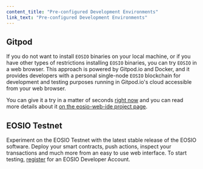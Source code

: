 ```yaml
---
content_title: "Pre-configured Development Environments"
link_text: "Pre-configured Development Environments"
---
```


## Gitpod

If you do not want to install `EOSIO` binaries on your local machine, or if you have other types of restrictions installing `EOSIO` binaries, you can try `EOSIO` in a web browser. This approach is powered by Gitpod.io and Docker, and it provides developers with a personal single-node `EOSIO` blockchain for development and testing purposes running in Gitpod.io's cloud accessible from your web browser.

You can give it a try in a matter of seconds [right now](https://gitpod.io/#https://github.com/EOSIO/eosio-web-ide) and you can read more details about it [on the eosio-web-ide project page](https://github.com/EOSIO/eosio-web-ide).

## EOSIO Testnet

Experiment on the EOSIO Testnet with the latest stable release of the EOSIO software. Deploy your smart contracts, push actions, inspect your transactions and much more from an easy to use web interface. To start testing, [register](https://testnet.eos.io/user?utm_source=devportal#signup) for an EOSIO Developer Account.

